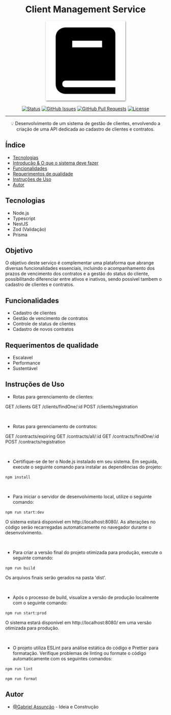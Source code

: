 <!-- TITLE -->
<h1 align="center" color="black">Client Management Service</h1>

<!-- THUMB -->
<p align="center">
        <img src="./doc_thumb.png" width="250px" style="box-shadow: 1px 2px 4px gray;" alt="Logo do Projeto" object-fit="cover">
</p>

<!-- STATUS -->
<div align="center">

[![Status](https://img.shields.io/badge/status-active-success.svg)]()
[![GitHub Issues](https://img.shields.io/github/issues/skGab/Client-management-service.svg)](https://github.com/skGab/Client-management-service/issues)
[![GitHub Pull Requests](https://img.shields.io/github/issues-pr/skGab/Client-management-service.svg)](https://github.com/skGab/Client-management-service/pulls)
[![License](https://img.shields.io/badge/license-MIT-blue.svg)](/LICENSE)

</div>

---

<!-- DESCRIPTION -->
<p align="center"> 
        💡 
        Desenvolvimento de um sistema de gestão de clientes, envolvendo a criação de uma API dedicada ao cadastro de clientes e contratos.
  <br> 
</p>

<!-- INTRO -->

## Índice

-   [Tecnologias](#tecnologies)
-   [Introdução & O que o sistema deve fazer](#goal)
-   [Funcionalidades](#features)
-   [Requerimentos de qualidade](#quality)
-   [Instruções de Uso](#glossary)
-   [Autor](#authors)

## Tecnologias <a name="tecnologies"></a>

- Node.js
- Typescript
- NestJS
- Zod (Validação)
- Prisma 

## Objetivo <a name="goal"></a>

  O objetivo deste serviço é complementar uma plataforma que abrange diversas funcionalidades essenciais, incluindo o acompanhamento dos prazos de vencimento dos contratos e a gestão do status do cliente, possibilitando diferenciar entre ativos e inativos, sendo possivel tambem o cadastro de clientes e contratos.

## Funcionalidades <a name="features"></a>

- Cadastro de clientes
- Gestão de vencimento de contratos
- Controle de status de clientes
- Cadastro de novos contratos 

## Requerimentos de qualidade <a name="quality"></a>

- Escalavel
- Performance
- Sustentável

## Instruções de Uso <a name="glossary"></a>
- Rotas para gerenciamento de clientes:

GET /clients 
GET /clients/findOne/:id
POST /clients/registration

<br>

- Rotas para gerenciamento de contratos: 

GET /contracts/expiring
GET /contracts/all/:id
GET /contracts/findOne/:id
POST /contracts/registration

<br>

- Certifique-se de ter o Node.js instalado em seu sistema. Em seguida, execute o seguinte comando para instalar as dependências do projeto:

``
npm install
``

<br>

- Para iniciar o servidor de desenvolvimento local, utilize o seguinte comando:

``
npm run start:dev
``

O sistema estará disponível em http://localhost:8080/. As alterações no código serão recarregadas automaticamente no navegador durante o desenvolvimento.

<br>

- Para criar a versão final do projeto otimizada para produção, execute o seguinte comando:

``
npm run build
``

Os arquivos finais serão gerados na pasta 'dist'.

<br>

- Após o processo de build, visualize a versão de produção localmente com o seguinte comando:


``
npm run start:prod
``

O sistema estará disponível em http://localhost:8080/ em uma versão otimizada para produção.

<br>

- O projeto utiliza ESLint para análise estática do código e Prettier para formatação. Verifique problemas de linting ou formate o código automaticamente com os seguintes comandos:

``
npm run lint
``

``
npm run format 
``

## Autor <a name="authors"></a>

-   [@Gabriel Assunção](https://github.com/skGab) - Ideia e Construção
